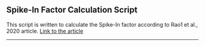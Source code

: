 ## Spike-In Factor Calculation Script

This script is written to calculate the Spike-In factor according to Rao1 et al., 2020 article. [Link to the article](https://doi.org/10.1101/2020.03.02.970061)

--- 
